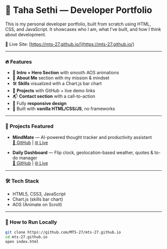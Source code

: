 # 💼 Taha Sethi — Developer Portfolio

This is my personal developer portfolio, built from scratch using HTML, CSS, and JavaScript. It showcases who I am, what I’ve built, and how I think about development.

📍 Live Site: [https://mts-27.github.io/](https://mts-27.github.io/)

---

### 🔥 Features

- 👋 **Intro + Hero Section** with smooth AOS animations
- 🧠 **About Me** section with my mission & mindset
- 🛠 **Skills** visualized with a Chart.js bar chart
- 🚀 **Projects** with GitHub + live demo links
- 📬 **Contact section** with a call-to-action
- 📱 Fully **responsive design**
- 🌙 Built with **vanilla HTML/CSS/JS**, no frameworks

---

### 🧩 Projects Featured

- **MindMate** — AI-powered thought tracker and productivity assistant  
  [🔗 GitHub](https://github.com/MTS-27/mindmate) | [🌐 Live](https://mts-27.github.io/mindmate/)

- **Daily Dashboard** — Flip clock, geolocation-based weather, quotes & to-do manager  
  [🔗 GitHub](https://github.com/MTS-27/daily-dashboard) | [🌐 Live](https://mts-27.github.io/daily-dashboard/)

---

### 🛠️ Tech Stack

- HTML5, CSS3, JavaScript
- Chart.js (skills bar chart)
- AOS (Animate on Scroll)

---

### 🚀 How to Run Locally

```bash
git clone https://github.com/MTS-27/mts-27.github.io
cd mts-27.github.io
open index.html
